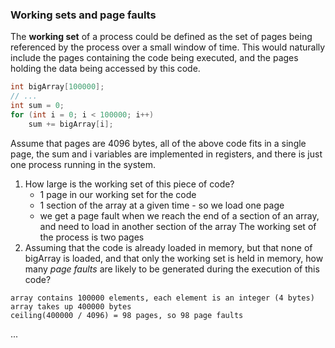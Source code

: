 ### Working sets and page faults

The **working set** of a process could be defined as the set of pages being referenced by the process over a small window of time. This would naturally include the pages containing the code being executed, and the pages holding the data being accessed by this code.

```c
int bigArray[100000];
// ...
int sum = 0;
for (int i = 0; i < 100000; i++)
    sum += bigArray[i];
```

Assume that pages are 4096 bytes, all of the above code fits in a single page, the sum and i variables are implemented in registers, and there is just one process running in the system.

1. How large is the working set of this piece of code?
    - 1 page in our working set for the code
    - 1 section of the array at a given time - so we load one page
    - we get a page fault when we reach the end of a section of an array, and need to load in another section of the array
The working set of the process is two pages
2. Assuming that the code is already loaded in memory, but that none of bigArray is loaded, and that only the working set is held in memory, how many *page faults* are likely to be generated during the execution of this code?
```
array contains 100000 elements, each element is an integer (4 bytes)
array takes up 400000 bytes
ceiling(400000 / 4096) = 98 pages, so 98 page faults
```
...
